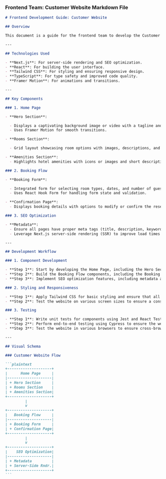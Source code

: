 ### Frontend Team: Customer Website Markdown File

````markdown
# Frontend Development Guide: Customer Website

## Overview

This document is a guide for the frontend team to develop the Customer Website for the hotel. The website will be SEO-friendly and user-focused, providing an easy-to-navigate interface for booking rooms, exploring amenities, and viewing hotel information. This guide outlines the necessary steps, technologies, and best practices to ensure a seamless and visually appealing user experience.

---

## Technologies Used

- **Next.js**: For server-side rendering and SEO optimization.
- **React**: For building the user interface.
- **Tailwind CSS**: For styling and ensuring responsive design.
- **TypeScript**: For type safety and improved code quality.
- **Framer Motion**: For animations and transitions.

---

## Key Components

### 1. Home Page

- **Hero Section**:

  - Displays a captivating background image or video with a tagline and a "Book Now" call-to-action.
  - Uses Framer Motion for smooth transitions.

- **Rooms Section**:

  - Grid layout showcasing room options with images, descriptions, and "Book Now" buttons.

- **Amenities Section**:
  - Highlights hotel amenities with icons or images and short descriptions.

### 2. Booking Flow

- **Booking Form**:

  - Integrated form for selecting room types, dates, and number of guests.
  - Uses React Hook Form for handling form state and validation.

- **Confirmation Page**:
  - Displays booking details with options to modify or confirm the reservation.

### 3. SEO Optimization

- **Metadata**:
  - Ensure all pages have proper meta tags (title, description, keywords) for SEO.
  - Leverage Next.js server-side rendering (SSR) to improve load times and search engine ranking.

---

## Development Workflow

### 1. Component Development

- **Step 1**: Start by developing the Home Page, including the Hero Section, Rooms Section, and Amenities Section.
- **Step 2**: Build the Booking Flow components, including the Booking Form and Confirmation Page.
- **Step 3**: Implement SEO optimization features, including metadata and SSR.

### 2. Styling and Responsiveness

- **Step 1**: Apply Tailwind CSS for basic styling and ensure that all components are responsive.
- **Step 2**: Test the website on various screen sizes to ensure a consistent user experience.

### 3. Testing

- **Step 1**: Write unit tests for components using Jest and React Testing Library.
- **Step 2**: Perform end-to-end testing using Cypress to ensure the website behaves as expected from the user's perspective.
- **Step 3**: Test the website in various browsers to ensure cross-browser compatibility.

---

## Visual Schema

### Customer Website Flow

```plaintext
+--------------------+
|      Home Page     |
|--------------------|
| + Hero Section     |
| + Rooms Section    |
| + Amenities Section|
+--------------------+
         |
         v
+--------------------+
|   Booking Flow     |
|--------------------|
| + Booking Form     |
| + Confirmation Page|
+--------------------+
         |
         v
+--------------------+
|    SEO Optimization|
|--------------------|
| + Metadata         |
| + Server-Side Rndr.|
+--------------------+
```
````
